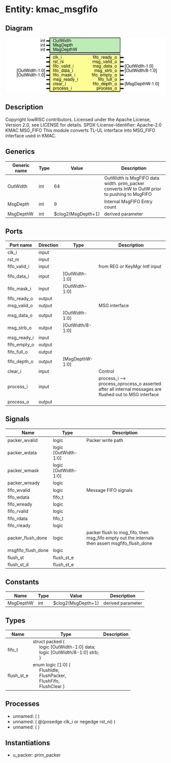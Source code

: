 # Entity: kmac_msgfifo

## Diagram

![Diagram](kmac_msgfifo.svg "Diagram")
## Description

Copyright lowRISC contributors.
 Licensed under the Apache License, Version 2.0, see LICENSE for details.
 SPDX-License-Identifier: Apache-2.0
 KMAC MSG_FIFO
 This module converts TL-UL interface into MSG_FIFO interface used in KMAC.
 
## Generics

| Generic name | Type | Value              | Description                                                                                   |
| ------------ | ---- | ------------------ | --------------------------------------------------------------------------------------------- |
| OutWidth     | int  | 64                 | OutWidth is MsgFIFO data width. prim_packer converts InW to OutW prior to pushing to MsgFIFO  |
| MsgDepth     | int  | 9                  | Internal MsgFIFO Entry count                                                                  |
| MsgDepthW    | int  | $clog2(MsgDepth+1) | derived parameter                                                                             |
## Ports

| Port name    | Direction | Type             | Description                                                                                             |
| ------------ | --------- | ---------------- | ------------------------------------------------------------------------------------------------------- |
| clk_i        | input     |                  |                                                                                                         |
| rst_ni       | input     |                  |                                                                                                         |
| fifo_valid_i | input     |                  | from REG or KeyMgr Intf input                                                                           |
| fifo_data_i  | input     | [OutWidth-1:0]   |                                                                                                         |
| fifo_mask_i  | input     | [OutWidth-1:0]   |                                                                                                         |
| fifo_ready_o | output    |                  |                                                                                                         |
| msg_valid_o  | output    |                  | MSG interface                                                                                           |
| msg_data_o   | output    | [OutWidth-1:0]   |                                                                                                         |
| msg_strb_o   | output    | [OutWidth/8-1:0] |                                                                                                         |
| msg_ready_i  | input     |                  |                                                                                                         |
| fifo_empty_o | output    |                  |                                                                                                         |
| fifo_full_o  | output    |                  |                                                                                                         |
| fifo_depth_o | output    | [MsgDepthW-1:0]  |                                                                                                         |
| clear_i      | input     |                  | Control                                                                                                 |
| process_i    | input     |                  | process_i --> process_oprocess_o asserted after all internal messages are flushed out to MSG interface  |
| process_o    | output    |                  |                                                                                                         |
## Signals

| Name               | Type                 | Description                                                                                     |
| ------------------ | -------------------- | ----------------------------------------------------------------------------------------------- |
| packer_wvalid      | logic                | Packer write path                                                                               |
| packer_wdata       | logic [OutWidth-1:0] |                                                                                                 |
| packer_wmask       | logic [OutWidth-1:0] |                                                                                                 |
| packer_wready      | logic                |                                                                                                 |
| fifo_wvalid        | logic                | Message FIFO signals                                                                            |
| fifo_wdata         | fifo_t               |                                                                                                 |
| fifo_wready        | logic                |                                                                                                 |
| fifo_rvalid        | logic                |                                                                                                 |
| fifo_rdata         | fifo_t               |                                                                                                 |
| fifo_rready        | logic                |                                                                                                 |
| packer_flush_done  | logic                | packer flush to msg_fifo, then msg_fifo empty out the internals then assert msgfifo_flush_done  |
| msgfifo_flush_done | logic                |                                                                                                 |
| flush_st           | flush_st_e           |                                                                                                 |
| flush_st_d         | flush_st_e           |                                                                                                 |
## Constants

| Name      | Type | Value              | Description       |
| --------- | ---- | ------------------ | ----------------- |
| MsgDepthW | int  | $clog2(MsgDepth+1) | derived parameter |
## Types

| Name       | Type                                                                                                                                                                                                                                                                            | Description |
| ---------- | ------------------------------------------------------------------------------------------------------------------------------------------------------------------------------------------------------------------------------------------------------------------------------- | ----------- |
| fifo_t     | struct packed {<br><span style="padding-left:20px">     logic [OutWidth-1:0]   data;<br><span style="padding-left:20px">     logic [OutWidth/8-1:0] strb;<br><span style="padding-left:20px">    }                                                                              |             |
| flush_st_e | enum logic [1:0] {<br><span style="padding-left:20px">               FlushIdle,<br><span style="padding-left:20px">                     FlushPacker,<br><span style="padding-left:20px">           FlushFifo,<br><span style="padding-left:20px">                FlushClear   } |             |
## Processes
- unnamed: (  )
- unnamed: ( @(posedge clk_i or negedge rst_ni) )
- unnamed: (  )
## Instantiations

- u_packer: prim_packer
